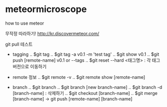 # meteormicroscope
how to use meteor

무작정 따라하기!
 http://kr.discovermeteor.com/

git pull 테스트

- tagging
 .. $git tag
 .. $git tag -a v0.1 -m 'test tag'
 .. $git show v0.1
 .. $git push [remote-name] v0.1 or --tags
 .. $git reset --hard <태그명> : 각 태그 버전으로 이동하기


- remote 정보
 .. $git remote -v
 .. $git remote show [remote-name]

- branch
 .. $git branch
 .. $git branch [new branch-name]
 .. $git branch -d [branch-name] : 삭제하기
 .. $git checkout [branch-name]
 .. $git merge [branch-name] -> git push [remote-name] [branch-name]
